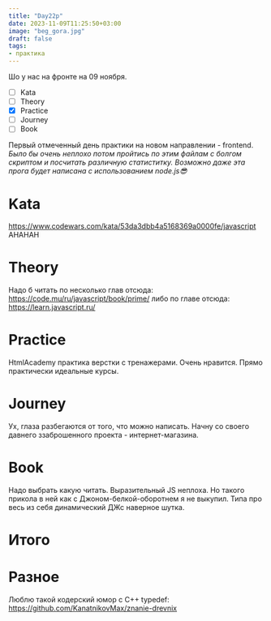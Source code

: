 ```yaml
---
title: "Day22p"
date: 2023-11-09T11:25:50+03:00
image: "beg_gora.jpg"
draft: false
tags:
- практика
---
```


Шо у нас на фронте на 09 ноября.

- [ ] Kata
- [ ] Theory
- [X] Practice
- [ ] Journey
- [ ] Book

Первый отмеченный день практики на новом направлении - frontend.
_Было бы очень неплохо потом пройтись по этим файлам с болгом скриптом и посчитать различную статиститку._
_Возможно даже эта прога будет написана с использованием node.js😎_

# Kata
https://www.codewars.com/kata/53da3dbb4a5168369a0000fe/javascript AHAHAH

# Theory

Надо б читать по несколько глав отсюда: https://code.mu/ru/javascript/book/prime/ либо по главе отсюда:
https://learn.javascript.ru/

# Practice

HtmlAcademy практика верстки с тренажерами. Очень нравится. Прямо практически идеальные курсы.

# Journey

Ух, глаза разбегаются от того, что можно написать. Начну со своего давнего ззаброшенного проекта - интернет-магазина.

# Book

Надо выбрать какую читать. Выразительный JS неплоха.
Но такого прикола в ней как с Джоном-белкой-оборотнем я не выкупил. Типа про весь из себя динамический ДЖс наверное шутка. 

# Итого


# Разное

Люблю такой кодерский юмор с С++ typedef: https://github.com/KanatnikovMax/znanie-drevnix

